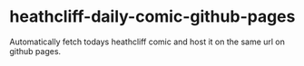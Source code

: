 # heathcliff-daily-comic-github-pages
Automatically fetch todays heathcliff comic and host it on the same url on github pages.
